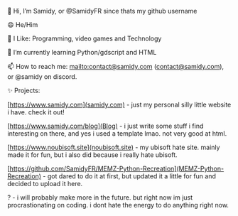 👋 Hi, I’m Samidy, or @SamidyFR since thats my github username

😄 He/Him

👀 I Like: Programming, video games and Technology

🌱 I’m currently learning Python/gdscript and HTML

📫 How to reach me: [mailto:contact@samidy.com](email) (contact@samidy.com), or @samidy on discord.

✨ Projects:

[https://www.samidy.com](samidy.com) - just my personal silly little website i have. check it out!

[https://www.samidy.com/blog](Blog) - i just write some stuff i find interesting on there, and yes i used a template lmao. not very good at html.

[https://www.noubisoft.site](noubisoft.site) - my ubisoft hate site. mainly made it for fun, but i also did because i really hate ubisoft.

[https://github.com/SamidyFR/MEMZ-Python-Recreation](MEMZ-Python-Recreation) - got dared to do it at first, but updated it a little for fun and decided to upload it here.

? - i will probably make more in the future. but right now im just procrastionating on coding. i dont hate the energy to do anything right now. 

